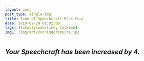 ```yaml
---
layout: post
post_type: single-img
title: Tome of Speechcraft Plus Four
date: 2019-02-24 01:02:00
tags: [totallylookslike, tolkien]
img1: /img/art/cunninggrimoire.jpg
---
```

## *Your Speechcraft has been increased by 4.*
